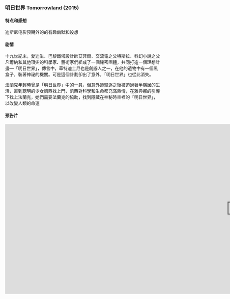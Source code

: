 ### 明日世界 Tomorrowland (2015)

#### 特点和感想
迪斯尼电影预期外的的有趣幽默和设想

#### 剧情
十九世紀末，愛迪生、巴黎鐵塔設計師艾菲爾、交流電之父特斯拉、科幻小說之父凡爾納和其他頂尖的科學家、藝術家們組成了一個祕密團體，共同打造一個理想計畫—「明日世界」，傳言中，華特迪士尼也是創辦人之一，在他的遺物中有一個黑盒子，裝著神祕的機關。可是這個計劃卻出了意外，「明日世界」也從此消失。

法蘭克年輕時曾是「明日世界」中的一員，但意外遭驅逐之後被迫過著半隱居的生活，直到聰明的少女凱西找上門，凱西對科學和生命都充滿熱情，在雅典娜的引導下找上法蘭克，她們需要法蘭克的協助，找到隱藏在神秘時空裡的「明日世界」，以改變人類的命運

#### 预告片
<div class="videoWrapper">
	<iframe width="1519" height="554" src="https://www.youtube.com/embed/lWZ7O-RrATY" frameborder="0" allow="accelerometer; autoplay; encrypted-media; gyroscope; picture-in-picture" allowfullscreen></iframe>
</div><br/>

